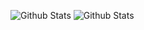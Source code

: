 <!--

![Black Technology LinkedIn Banner](https://user-images.githubusercontent.com/61039190/111700343-0508fd80-8818-11eb-9e5c-427038362a98.png)

**raulpacheco2k/raulpacheco2k** is a ✨ _special_ ✨ repository because its `README.md` (this file) appears on your GitHub profile.

Here are some ideas to get you started:

- 🔭 I’m currently working on ...
- 🌱 I’m currently learning ...
- 👯 I’m looking to collaborate on ...
- 🤔 I’m looking for help with ...
- 💬 Ask me about ...
- 📫 How to reach me: ...
- 😄 Pronouns: ...
- ⚡ Fun fact: ...

![Readme Card](https://github-readme-stats.vercel.app/api/pin/?username=raulpacheco2k&repo=Learning-Python&theme=dark&hide_border=true&show_icons=false)

-->

![Github Stats](https://github-readme-stats.vercel.app/api?username=raulpacheco2k&include_all_commits=true&count_private=true&hide_border=true&hide_rank=true&hide_title=true&theme=dark)
![Github Stats](https://github-readme-stats.vercel.app/api/wakatime?username=raulpacheco&hide_title=false&theme=dark&hide_border=true&line_height=30&hide_title=true&hide_progress=true)
